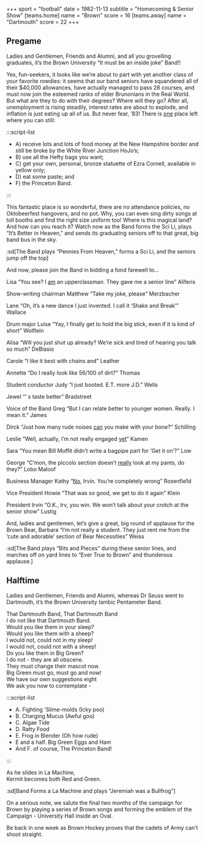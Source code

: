 +++
sport = "football"
date = 1982-11-13
subtitle = "Homecoming & Senior Show"
[teams.home]
name = "Brown"
score = 16
[teams.away]
name = "Dartmouth"
score = 22
+++

## Pregame

Ladies and Gentlemen, Friends and Alumni, and all you grovelling graduates, it’s the Brown University “It must be an inside joke” Band!!

Yes, fun-seekers, it looks like we’re about to part with yet another class of your favorite rowdies: it seems that our band seniors have squandered all of their $40,000 allowances, have actually managed to pass 28 courses, and must now join the esteemed ranks of elder Brunonians in the Real World. But what are they to do with their degrees? Where will they go? After all, unemployment is rising steadily, interest rates are about to explode, and inflation is just eating up all of us. But never fear, ’83! There is <u>one</u> place left where you can still:

:::script-list

- A) receive lots and lots of food money at the New Hampshire border and still be broke by the White River Junction HoJo’s;
- B) use all the Hefty bags you want;
- C) get your own, personal, bronze statuette of Ezra Cornell, available in yellow only;
- D) eat some paste; and
- F) the Princeton Band.

:::

This fantastic place is so wonderful, there are no attendance policies, no Oktobeerfest hangovers, and no pot. Why, you can even sing dirty songs at toll booths and find the right size uniform too! Where is this magical land? And how can you reach it? Watch now as the Band forms the Sci Li, plays “It’s Better in Heaven,” and sends its graduating seniors off to that great, big band bus in the sky.

:sd[The Band plays “Pennies From Heaven,” forms a Sci Li, and the seniors jump off the top]

And now, please join the Band in bidding a fond farewell to…

Lisa “You see? I <u>am</u> an upperclassman. They gave me a senior line” Aliferis

Show-writing chairman Matthew “Take my joke, please” Merzbacher

Lane “Oh, it’s a new dance I just invented. I call it ‘Shake and Break’” Wallace

Drum major Luise “Yay, I finally get to hold the big stick, even if it is kind of short” Wolflein

Alisa “Will you just shut up already? We’re sick and tired of hearing you talk so much” DeBiasio

Carole “I like it best with chains and” Leather

Annette “Do I really look like 56/100 of dirt?” Thomas

Student conductor Judy “I just booted. E.T. more J.D.” Wells

Jewel “’ s taste better” Bradstreet

Voice of the Band Greg “But I can relate better to younger women. Really. I mean it.” James

Dirck “Just how many rude noises <u>can</u> you make with your bone?” Schilling

Leslie “Well, actually, I’m not really engaged <u>yet</u>” Kamen

Sara “You mean Bill Moffit didn’t write a bagpipe part for ‘Get it on’?” Low

George “C’mon, the piccolo section doesn’t <u>really</u> look at my pants, do they?” Lobo Maloof

Business Manager Kathy “<u>No</u>, Irvin. You’re completely wrong” Rosenfie1d

Vice President Howie “That was so good, we get to do it again” Klein

President Irvin “O.K., Irv, you win. We won’t talk about your crotch at the senior show” Lustig

And, ladies and gentlemen, let’s give a great, big round of applause for the Brown Bear, Barbara “I’m not really a student. They just rent me from the ‘cute and adorable’ section of Bear Necessities” Weiss

:sd[The Band plays “Bits and Pieces” during these senior lines, and marches off on yard lines to “Ever True to Brown” and thunderous applause.]

## Halftime

Ladies and Gentlemen, Friends and Alumni, whereas Dr Seuss went to Dartmouth, it’s the Brown University Iambic Pentameter Band.

That Dartmouth Band, That Dartmouth Band\
I do not like that Dartmouth Band.\
Would you like them in your sleep?\
Would you like them with a sheep?\
I would not, could not in my sleep!\
I would not, could not with a sheep!\
Do you like them in Big Green?\
I do not - they are all obscene.\
They must change their mascot now.\
Big Green must go, must go and now!\
We have our own suggestions eight\
We ask you now to contemplate -

:::script-list

- A. Fighting 'Slime-molds (Icky poo)
- B. Charging Mucus (Awful goo)
- C. Algae Tide
- D. Ratty Food
- E. Frog in Blender (Oh how rude)
- E and a half. Big Green Eggs and Ham
- And F. of course, The Princeton Band!

:::

As he slides in La Machine,\
Kermit becomes both Red and Green.

:sd[Band Forms a La Machine and plays “Jeremiah was a Bullfrog”]

On a serious note, we salute the final two months of the campaign for Brown by playing a series of Brown songs and forming the emblem of the Campaign - University Hall inside an Oval.

Be back in one week as Brown Hockey proves that the cadets of Army can’t shoot straight.
